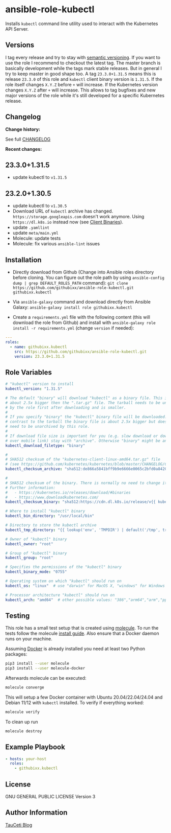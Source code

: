 # ansible-role-kubectl

Installs `kubectl` command line utility used to interact with the Kubernetes API Server.

## Versions

I tag every release and try to stay with [semantic versioning](http://semver.org). If you want to use the role I recommend to checkout the latest tag. The master branch is basically development while the tags mark stable releases. But in general I try to keep master in good shape too. A tag `23.3.0+1.31.5` means this is release `23.3.0` of this role and `kubectl` client binary version is `1.31.5`. If the role itself changes `X.Y.Z` before `+` will increase. If the Kubernetes version changes `X.Y.Z` after `+` will increase. This allows to tag bugfixes and new major versions of the role while it's still developed for a specific Kubernetes release.

## Changelog

**Change history:**

See full [CHANGELOG](https://github.com/githubixx/ansible-role-kubectl/blob/master/CHANGELOG.md)

**Recent changes:**

## 23.3.0+1.31.5

- update kubectl to `v1.31.5`

## 23.2.0+1.30.5

- update kubectl to `v1.30.5`
- Download URL of `kubectl` archive has changed. `https://storage.googleapis.com` doesn't work anymore. Using `https://dl.k8s.io` instead now (see [Client Binaries](https://github.com/kubernetes/kubernetes/blob/master/CHANGELOG/CHANGELOG-1.30.md#client-binaries)).
- update `.yamllint`
- update `meta/main.yml`
- Molecule: update tests
- Molecule: fix various `ansible-lint` issues

## Installation

- Directly download from Github (Change into Ansible roles directory before cloning. You can figure out the role path by using `ansible-config dump | grep DEFAULT_ROLES_PATH` command):
`git clone https://github.com/githubixx/ansible-role-kubectl.git githubixx.kubectl`

- Via `ansible-galaxy` command and download directly from Ansible Galaxy:
`ansible-galaxy install role githubixx.kubectl`

- Create a `requirements.yml` file with the following content (this will download the role from Github) and install with
`ansible-galaxy role install -r requirements.yml` (change `version` if needed):

```yaml
---
roles:
  - name: githubixx.kubectl
    src: https://github.com/githubixx/ansible-role-kubectl.git
    version: 23.3.0+1.31.5
```

## Role Variables

```yaml
# "kubectl" version to install
kubectl_version: "1.31.5"

# The default "binary" will download "kubectl" as a binary file. This is
# about 2.5x bigger then the ".tar.gz" file. The tarball needs to be unarchived
# by the role first after downloading and is smaller.
#
# If you specify "binary" the "kubectl" binary file will be downloaded. In
# contrast to the tarball the binary file is about 2.5x bigger but doesn't
# need to be unarchived by this role.
#
# If download file size is important for you (e.g. slow download or download
# over mobile link) stay with "archive". Otherwise "binary" might be an option.
kubectl_download_filetype: "binary"

#
# SHA512 checksum of the "kubernetes-client-linux-amd64.tar.gz" file
# (see https://github.com/kubernetes/kubernetes/blob/master/CHANGELOG/CHANGELOG-1.31.md#client-binaries)
kubectl_checksum_archive: "sha512:de866a5841bff9b9e6666e0065c2bfd0a8420d8fa2cb3b62ea6191105a2d8661dc44250c0d5e5ad4ed1a34348c75b25e55f25d78dc15cc4d3681946f71d59121"

#
# SHA512 checksum of the binary. There is normally no need to change it.
# Further information:
#   - https://kubernetes.io/releases/download/#binaries
#   - https://www.downloadkubernetes.com/
kubectl_checksum_binary: "sha512:https://cdn.dl.k8s.io/release/v{{ kubectl_version }}/bin/{{ kubectl_os }}/{{ kubectl_arch }}/kubectl.sha512"

# Where to install "kubectl" binary
kubectl_bin_directory: "/usr/local/bin"

# Directory to store the kubectl archive
kubectl_tmp_directory: "{{ lookup('env', 'TMPDIR') | default('/tmp', true) }}"

# Owner of "kubectl" binary
kubectl_owner: "root"

# Group of "kubectl" binary
kubectl_group: "root"

# Specifies the permissions of the "kubectl" binary
kubectl_binary_mode: "0755"

# Operating system on which "kubectl" should run on
kubectl_os: "linux"  # use "darwin" for MacOS X, "windows" for Windows

# Processor architecture "kubectl" should run on
kubectl_arch: "amd64"  # other possible values: "386","arm64","arm","ppc64le","s390x"
```

## Testing

This role has a small test setup that is created using [molecule](https://github.com/ansible-community/molecule). To run the tests follow the molecule [install guide](https://molecule.readthedocs.io/en/latest/installation.html). Also ensure that a Docker daemon runs on your machine.

Assuming [Docker](https://www.docker.io) is already installed you need at least two Python packages:

```bash
pip3 install --user molecule
pip3 install --user molecule-docker
```

Afterwards molecule can be executed:

```bash
molecule converge
```

This will setup a few Docker container with Ubuntu 20.04/22.04/24.04 and Debian 11/12 with `kubectl` installed. To verify if everything worked:

```bash
molecule verify
```

To clean up run

```bash
molecule destroy
```

## Example Playbook

```yaml
- hosts: your-host
  roles:
    - githubixx.kubectl
```

## License

GNU GENERAL PUBLIC LICENSE Version 3

## Author Information

[TauCeti Blog](http://www.tauceti.blog)
